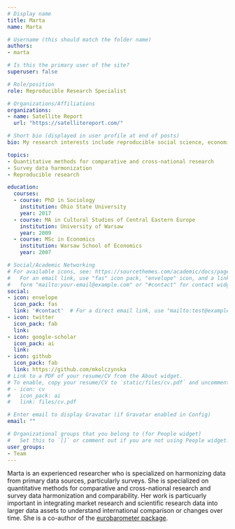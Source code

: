 ```yaml
---
# Display name
title: Marta
name: Marta

# Username (this should match the folder name)
authors:
- marta

# Is this the primary user of the site?
superuser: false

# Role/position
role: Reproducible Research Specialist

# Organizations/Affiliations
organizations:
- name: Satellite Report
  url: "https://satellitereport.com/"

# Short bio (displayed in user profile at end of posts)
bio: My research interests include reproducible social science, economics and finance.

topics:
- Quantitative methods for comparative and cross-national research
- Survey data harmonization
- Reproducible research

education:
  courses:
  - course: PhD in Sociology
    institution: Ohio State University
    year: 2017
  - course: MA in Cultural Studies of Central Eastern Europe
    institution: University of Warsaw
    year: 2009
  - course: MSc in Economics
    institution: Warsaw School of Economics
    year: 2007

# Social/Academic Networking
# For available icons, see: https://sourcethemes.com/academic/docs/page-builder/#icons
#   For an email link, use "fas" icon pack, "envelope" icon, and a link in the
#   form "mailto:your-email@example.com" or "#contact" for contact widget.
social:
- icon: envelope
  icon_pack: fas
  link: '#contact'  # For a direct email link, use "mailto:test@example.org".
- icon: twitter
  icon_pack: fab
  link: 
- icon: google-scholar
  icon_pack: ai
  link: 
- icon: github
  icon_pack: fab
  link: https://github.com/mkolczynska
# Link to a PDF of your resume/CV from the About widget.
# To enable, copy your resume/CV to `static/files/cv.pdf` and uncomment the lines below.
# - icon: cv
#   icon_pack: ai
#   link: files/cv.pdf

# Enter email to display Gravatar (if Gravatar enabled in Config)
email: ""

# Organizational groups that you belong to (for People widget)
#   Set this to `[]` or comment out if you are not using People widget.
user_groups:
- Team
---
```


Marta is an experienced researcher who is specialized on harmonizing data from primary data sources, particularly surveys. She is specialized on quantitative methods for comparative and cross-national research and survey data harmonization and comparability. Her work is particuarly important in integrating market research and scientific research data into larger data assets to understand international comparison or changes over time. She is a co-author of the [eurobarometer package](publication/eurobarometer_2020/).